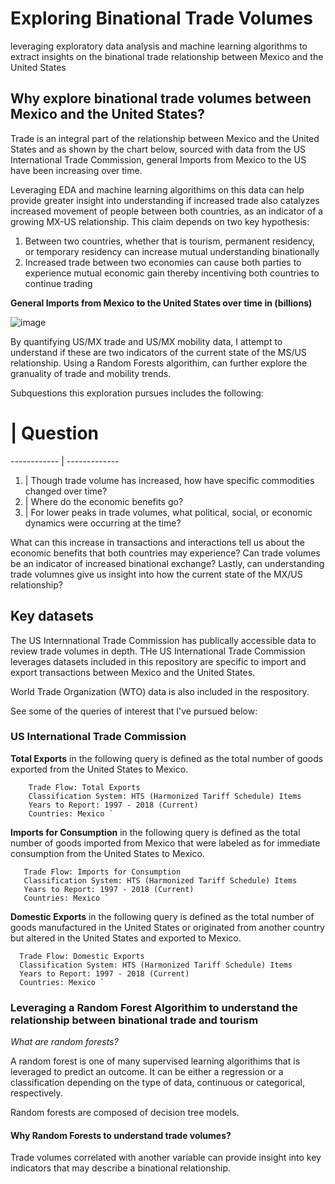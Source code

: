 # Exploring Binational Trade Volumes
leveraging exploratory data analysis and machine learning algorithms to extract insights on the binational trade relationship between Mexico and the United States

## Why explore binational trade volumes between Mexico and the United States?

Trade is an integral part of the relationship between Mexico and the United States and as shown by the chart below, sourced with data from the US International Trade Commission, general Imports from Mexico to the US have been increasing over time.

Leveraging EDA and machine learning algorithims on this data can help provide greater insight into understanding if increased trade also catalyzes increased movement of people between both countries, as an indicator of a growing MX-US relationship. This claim depends on two key hypothesis:

1. Between two countries, whether that is tourism, permanent residency, or temporary residency can increase mutual understanding binationally
1. Increased trade between two economies can cause both parties to experience mutual economic gain thereby incentiving both countries to continue trading

**General Imports from Mexico to the United States over time in (billions)**

![image](https://user-images.githubusercontent.com/48306129/72568970-20702580-386e-11ea-81f8-0b0fccdc2e48.png)

By quantifying US/MX trade and US/MX mobility data, I attempt to understand if these are two indicators of the current state of the MS/US relationship. Using a Random Forests algorithim, can further explore the granuality of trade and mobility trends. 

Subquestions this exploration pursues includes the following:

# | Question
------------ | -------------
1) | Though trade volume has increased, how have specific commodities changed over time?
2) | Where do the economic benefits go?
3) | For lower peaks in trade volumes, what political, social, or economic dynamics were occurring at the time?


What can this increase in transactions and interactions tell us about the economic benefits that both countries may experience? Can trade volumes be an indicator of increased binational exchange? Lastly, can understanding trade volumnes give us insight into how the current state of the MX/US relationship?

## Key datasets
The US Internnational Trade Commission has publically accessible data to review trade volumes in depth. THe US International Trade Commission leverages datasets included in this repository are specific to import and export transactions between Mexico and the United States. 

World Trade Organization (WTO) data is also included in the respository.

See some of the queries of interest that I've pursued below:

### US International Trade Commission

**Total Exports** in the following query is defined as the total number of goods exported from the United States to Mexico.  
```
    Trade Flow: Total Exports
    Classification System: HTS (Harmonized Tariff Schedule) Items
    Years to Report: 1997 - 2018 (Current)
    Countries: Mexico `
 ```

 
**Imports for Consumption** in the following query is defined as the total number of goods imported from Mexico that were labeled as for immediate consumption from the United States to Mexico.
 
 ```
    Trade Flow: Imports for Consumption
    Classification System: HTS (Harmonized Tariff Schedule) Items
    Years to Report: 1997 - 2018 (Current)
    Countries: Mexico `
 ```
  
**Domestic Exports** in the following query is defined as the total number of goods manufactured in the United States or originated from another country but altered in the United States and exported to  Mexico.
 
  ```
    Trade Flow: Domestic Exports
    Classification System: HTS (Harmonized Tariff Schedule) Items
    Years to Report: 1997 - 2018 (Current)
    Countries: Mexico `
 ```

 ### Leveraging a Random Forest Algorithim to understand the relationship between binational trade and tourism 

 _What are random forests?_

 A random forest is one of many supervised learning algorithims that is leveraged to predict an outcome. It can be either a regression or a classification depending on the type of data, continuous or categorical, respectively.

 Random forests are composed of decision tree models.

 #### Why Random Forests to understand trade volumes?

 Trade volumes correlated with another variable can provide insight into key indicators that may describe a binational relationship.   

